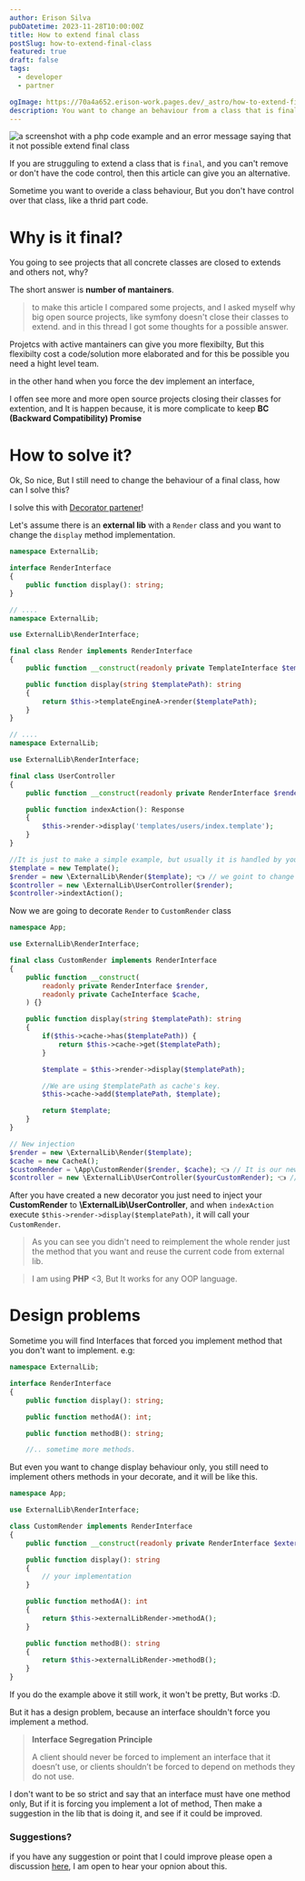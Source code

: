 ```yaml
---
author: Erison Silva
pubDatetime: 2023-11-28T10:00:00Z
title: How to extend final class
postSlug: how-to-extend-final-class
featured: true
draft: false
tags:
  - developer
  - partner

ogImage: https://70a4a652.erison-work.pages.dev/_astro/how-to-extend-final-class.01154356_ZozUOa.webp.jpg
description: You want to change an behaviour from a class that is final, But you do not have control over this class, in this article I can give you one alternative.
---
```


![a screenshot with a php code example and an error message saying that it not possible extend final class](@assets/images/how-to-extend-final-class.png)

If you are strugguling to extend a class that is `final`, and you can't remove or don't have the code control, then this article can give you an alternative.

Sometime you want to overide a class behaviour, But you don't have control over that class, like a thrid part code.

# Why is it final?

You going to see projects that all concrete classes are closed to extends and others not, why?

The short answer is **number of mantainers**.

> to make this article I compared some projects, and I asked myself why big open source projects, like symfony doesn't close their classes to extend.
> and in this thread I got some thoughts for a possible answer.

Projetcs with active mantainers can give you more flexibilty, But this flexibilty cost a code/solution more elaborated and for this be possible you need a hight level team.

in the other hand when you force the dev implement an interface,

I offen see more and more open source projects closing their classes for extention, and It is happen because, it is more complicate
to keep **BC (Backward Compatibility) Promise**

# How to solve it?

Ok, So nice, But I still need to change the behaviour of a final class, how can I solve this?

I solve this with [Decorator partener][decorator_link]!

Let's assume there is an **external lib** with a `Render` class and you want to change the `display` method implementation.

```php
namespace ExternalLib;

interface RenderInterface
{
    public function display(): string;
}

// ....
namespace ExternalLib;

use ExternalLib\RenderInterface;

final class Render implements RenderInterface
{
    public function __construct(readonly private TemplateInterface $template) {}

    public function display(string $templatePath): string
    {
        return $this->templateEngineA->render($templatePath);
    }
}

// ....
namespace ExternalLib;

use ExternalLib\RenderInterface;

final class UserController
{
    public function __construct(readonly private RenderInterface $render) {}

    public function indexAction(): Response
    {
        $this->render->display('templates/users/index.template');
    }
}
```

```php
//It is just to make a simple example, but usually it is handled by your Frameworks' Dependency injection.
$template = new Template();
$render = new \ExternalLib\Render($template); 👈 // we goint to change this line to our new render.
$controller = new \ExternalLib\UserController($render);
$controller->indextAction();
```

Now we are going to decorate `Render` to `CustomRender` class

```php
namespace App;

use ExternalLib\RenderInterface;

final class CustomRender implements RenderInterface
{
    public function __construct(
        readonly private RenderInterface $render,
        readonly private CacheInterface $cache,
    ) {}

    public function display(string $templatePath): string
    {
        if($this->cache->has($templatePath)) {
            return $this->cache->get($templatePath);
        }

        $template = $this->render->display($templatePath);

        //We are using $templatePath as cache's key.
        $this->cache->add($templatePath, $template);

        return $template;
    }
}
```

```php
// New injection
$render = new \ExternalLib\Render($template);
$cache = new CacheA();
$customRender = \App\CustomRender($render, $cache); 👈 // It is our new rander.
$controller = new \ExternalLib\UserController($yourCustomRender); 👈 //Here we are injecting our new render.
```

After you have created a new decorator you just need to inject your **CustomRender** to **\ExternalLib\UserController**,
and when `indexAction` execute `$this->render->display($templatePath)`, it will call your `CustomRender`.

> As you can see you didn't need to reimplement the whole render just the method that you want and reuse the current code from external lib.

> I am using **PHP** <3, But It works for any OOP language.

# Design problems

Sometime you will find Interfaces that forced you implement method that you don't want to implement.
e.g:

```php
namespace ExternalLib;

interface RenderInterface
{
    public function display(): string;

    public function methodA(): int;

    public function methodB(): string;

    //.. sometime more methods.
```

But even you want to change display behaviour only, you still need to implement others methods in your decorate, and it will be like this.

```php
namespace App;

use ExternalLib\RenderInterface;

class CustomRender implements RenderInterface
{
    public function __construct(readonly private RenderInterface $externalLibRender) {}

    public function display(): string
    {
        // your implementation
    }

    public function methodA(): int
    {
        return $this->externalLibRender->methodA();
    }

    public function methodB(): string
    {
        return $this->externalLibRender->methodB();
    }
}
```

If you do the example above it still work, it won't be pretty, But works :D.

But it has a design problem, because an interface shouldn't force you implement a method.

> **Interface Segregation Principle**
>
> A client should never be forced to implement an interface that it doesn’t use, or clients shouldn’t be forced to depend on methods they do not use.

I don't want to be so strict and say that an interface must have one method only, But if it is forcing you implement a lot of method,
Then make a suggestion in the lib that is doing it, and see if it could be improved.

### Suggestions?

if you have any suggestion or point that I could improve please open a discussion [here][discusson_link], I am open to hear your opnion about this.

[discusson_link]: https://github.com/shield-wall/erison-work/discussions
[decorator_link]: https://refactoring.guru/design-patterns/decorator

